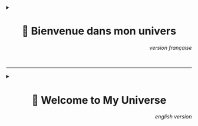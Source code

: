 <details>
<summary>
<h1 align="center"> 👾 Bienvenue dans mon univers </h1>
<h6 align="right"> version française </h6>
</summary>

Je suis Camille-Astrid RODRIGUES, étudiante en master de bioinformatique passionnée par l’analyse de données, les modèles prédictifs… et les références geek ! Venez explorer mes dépôts pour une aventure entre bio-informatique, écologie, génétique et jeux vidéo, le tout avec un soupçon de culture pop.


## 🚀 Projets phares

* **Datamining_Ecological_impacts_of_pet_cats**  
🧠 Prédiction de l’impact écologique des chats domestiques en Australie (chasse de proies, effets bioécologiques). Basé sur des modèles d’apprentissage profond en Python — data science et écologie réunies pour sauver les oiseaux !

* **Annotation_du_genome_de_Lactococcus_lactis**  
🧬 Annotation du génome de *L. lactis* avec GeneMark, ORFfinder… Un projet académique en bioinformatique génomique, version pro et biologique.

* **Algorithmes_de_Graphes_et_Annotation_Fonctionnelle‑Etude_Proteomique_Rattus_norvegicus**  
🔗 Analyse de graphes et exploration de l’ontologie des protéines chez le rat (*Rattus norvegicus*) en Python — machines et biologie en fusion !

* **Motus‑Master**  
🕹️ Jeu Java inspiré du fameux jeu télévisé *Motus*. Défie l’IA ou autre humain pour maîtriser les mots… et ta stratégie linguistique !

* **fr.univ‑tlse3_ADM_project**  
🌱 Étude statistique de l’impact de l’urbanisation sur les oiseaux endémiques de Guadeloupe avec des méthodes multivariées en R. Écologie, stats et code réunis !

>[!TIP]
>Retrouver l'ensemble des projets ci-dessous :
>* [fr.univ-tlse3.Datamining_Ecological_impacts_of_pet_cats](https://github.com/CamilleAstrid/fr.univ-tlse3.Datamining_Ecological_impacts_of_pet_cats)
>* [Annotation_du_genome_de_Lactococcus_lactis](https://github.com/CamilleAstrid/Annotation_du_genome_de_Lactococcus_lactis)
>* [Algorithmes_de_Graphes_et_Annotation_Fonctionnelle-Etude_Proteomique_Rattus_norvegicus](https://github.com/CamilleAstrid/Algorithmes_de_Graphes_et_Annotation_Fonctionnelle-Etude_Proteomique_Rattus_norvegicus)
>* [fr.univ-tlse3.Motus-Master](https://github.com/CamilleAstrid/fr.univ-tlse3.Motus-Master)
>* [fr.univ-tlse3_ADM_project](https://github.com/CamilleAstrid/fr.univ-tlse3_ADM_project)


## 🎛️ Tech & outils utilisés

| Langage / outil        | Usage principal                                 |
|------------------------|-------------------------------------------------|
| Python, R              | Analyse de données, apprentissage automatique   |
| Java                   | Création d'interface                            |
| GeneMark, ORFfinder    | Annotation génomique                            |
| Analyse de graphes     | Ontologie GO, analyse de réseaux biologiques    |
| ImageJ (macros)        | Prétraitements et analyses d'images biologiques |
| NCBI, Uniprot, PDB, ...| Utilisation de divers bases de données          |


## 🌌 Pourquoi ce profil ?

Je crois qu’on peut coder sérieusement sans se prendre trop au sérieux pour autant. Entre scripts pour décrypter le comportement animal et jeux de mots version geek, chacun de mes dépôts est une aventure.


## 💬 Discutons

Curieux·se d’un projet ? Besoin d’un coup de main en bioinfo ? Ou envie de débattre du meilleur sabre laser ?  
Contacte-moi via GitHub discussions ou LinkedIn (profil visible sur la page d’accueil).  


## 🧩 Recrutement — Missions, stages, collaborations

### 🎯 **Je suis actuellement ouverte à** :
- des stages en bioinformatique,
- des projets collaboratifs mêlant biologie, IA, ou visualisation scientifique,
- des initiatives originales où la science rencontre la créativité.

### 📍 Basée à Toulouse, disponible en remote ou hybride.

### 📚 Formations :
* **Master mention Bioinformatique**, parcours Bioinformatique & Biologie des Systèmes, option Modélisation Moléculaire  
    – Université de Toulouse
* **Licence mention Biochimie, Biologie Moléculaire et Microbiologie**, parcours BIOMIP (Mathématiques, Informatique et Physique appliqués à la Biologie), option Statégie d'Etudes Structures/Fonctions des Biomolécules  
    – Université de Toulouse (Université Paul Sabatier - Toulouse III)

### 🛠️ Ce que je peux apporter :
- Une approche rigoureuse et autonome du code
- Une forte capacité d’analyse (et de curiosité 👀)
- Des compétences en Python, R, Java, analyses statistiques, machine learning et plus encore
- Et une bonne dose de bonne humeur (références geek incluses 😎)

### 📬 Pour me contacter :  
→ Via GitHub (issues, discussions)  
→ Sur LinkedIn : [Camille-Astrid RODRIGUES](https://www.linkedin.com/in/camille-astrid-rodrigues-7ba661240)
→ Par mail : [camilleastrid.cr@gmail.com](mailto:camilleastrid.cr@gmail.com)

### 🛰️ _N’hésitez pas à me lancer une mission – je suis prête à rejoindre la guilde !_

<p align="center"> <strong> Always may the code be with you ! 😉 </strong> </p>

</details>

---

<details>
<summary>
<h1 align="center"> 👾 Welcome to My Universe </h1>
<h6 align="right"> english version </h6>
</summary>

I'm Camille-Astrid RODRIGUES, a bioinformatics master's student passionate about data analysis, predictive modeling… and geek culture ! Feel free to explore my repositories for an adventure at the crossroads of bioinformatics, ecology, genetics, and video games — all with a splash of pop culture.


## 🚀 Featured Projects

* **Datamining_Ecological_impacts_of_pet_cats**  
🧠 Predicting the ecological impact of pet cats in Australia (prey hunting, ecological effects). Built with deep learning models in Python — where data science meets ecology to save the birds !

* **Annotation_du_genome_de_Lactococcus_lactis**  
🧬 Genome annotation of *L. lactis* using GeneMark, ORFfinder… An academic project in genomic bioinformatics, professional and biologically grounded.

* **Algorithmes_de_Graphes_et_Annotation_Fonctionnelle–Etude_Proteomique_Rattus_norvegicus**  
🔗 Graph algorithms and protein ontology exploration in rats (*Rattus norvegicus*) using Python — where machines and biology fuse !

* **Motus-Master**  
🕹️ A Java game inspired by the French TV show *Motus*. Challenge the AI (or a friend) to master words… and linguistic strategy !

* **fr.univ‑tlse3_ADM_project**  
🌱 Statistical analysis of urbanization impact on endemic birds in Guadeloupe, using multivariate methods in R. Ecology, stats, and code united !

>[!TIP]
>Explore all the projects here:
>* [Datamining_Ecological_impacts_of_pet_cats](https://github.com/CamilleAstrid/fr.univ-tlse3.Datamining_Ecological_impacts_of_pet_cats)
>* [Annotation_du_genome_de_Lactococcus_lactis](https://github.com/CamilleAstrid/Annotation_du_genome_de_Lactococcus_lactis)
>* [Graph_algorithms_and_functional_annotation_Rattus](https://github.com/CamilleAstrid/Algorithmes_de_Graphes_et_Annotation_Fonctionnelle-Etude_Proteomique_Rattus_norvegicus)
>* [Motus-Master](https://github.com/CamilleAstrid/fr.univ-tlse3.Motus-Master)
>* [fr.univ-tlse3_ADM_project](https://github.com/CamilleAstrid/fr.univ-tlse3_ADM_project)


## 🎛️ Tools & Technologies

| Language / Tool         | Main Use                                    |
|-------------------------|---------------------------------------------|
| Python, R               | Data analysis, machine learning             |
| Java                    | Interface and game development              |
| GeneMark, ORFfinder     | Genome annotation                           |
| Graph analysis          | GO ontology, biological networks            |
| ImageJ (macros)         | Biological image preprocessing and analysis |
| NCBI, Uniprot, PDB, ... | Use of various biological databases         |


## 🌌 Why This Profile?

I believe you can code seriously without taking yourself too seriously. From decoding animal behavior to pun-laden scripts, each repo is its own little quest.


## 💬 Let’s Chat

Curious about a project ? Need a hand in bioinformatics ? Or want to debate the best lightsaber ?  
Feel free to reach out through GitHub discussions or LinkedIn.


## 🧩 Recruitment — Internships, Missions, Collabs

### 🎯 **I’m currently open to**:
- internships in bioinformatics or related fields,  
- collaborative projects blending biology, AI, or scientific visualization,  
- creative initiatives where science meets storytelling.

### 📍 Based in Toulouse, available for remote or hybrid opportunities.

### 📚 Education:
* **MSC in Bioinformatics**, track: Bioinformatics & Systems Biology, Molecular Modeling option  
    – Université de Toulouse
* **BSC in Biochemistry, Molecular Biology & Microbiology**, BIOMIP track (Math, CS & Physics applied to Biology), Biomolecule Structure/Function option  
    – Université Paul Sabatier - Toulouse III

### 🛠️ What I Bring:
- A rigorous and autonomous coding approach  
- Strong analytical skills (and endless curiosity 👀)  
- Solid experience with Python, R, Java, statistics, machine learning & more  
- And a healthy dose of enthusiasm (geek references included 😎)

### 📬 How to Contact Me:  
→ Through GitHub (issues or discussions)  
→ On LinkedIn: [Camille-Astrid RODRIGUES](https://www.linkedin.com/in/camille-astrid-rodrigues-7ba661240)  
→ Or by email: [camilleastrid.cr@gmail.com](mailto:camilleastrid.cr@gmail.com)

### 🛰️ _Feel free to launch a mission — I’m ready to join the guild !_

<p align="center"> <strong> Always may the code be with you ! 😉 </strong> </p>

</details>
